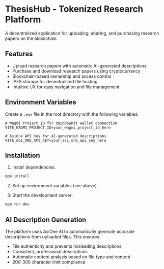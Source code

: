 # ThesisHub - Tokenized Research Platform

A decentralized application for uploading, sharing, and purchasing research papers on the blockchain.

## Features

- Upload research papers with automatic AI-generated descriptions
- Purchase and download research papers using cryptocurrency
- Blockchain-based ownership and access control
- IPFS storage for decentralized file hosting
- Intuitive UX for easy navigation and file management

## Environment Variables

Create a `.env` file in the root directory with the following variables:

```env
# Wagmi Project ID for RainbowKit wallet connection
VITE_WAGMI_PROJECT_ID=your_wagmi_project_id_here

# AsiOne API Key for AI-generated descriptions
VITE_ASI_ONE_API_KEY=your_asi_one_api_key_here
```

## Installation

1. Install dependencies:
```bash
npm install
```

2. Set up environment variables (see above)

3. Start the development server:
```bash
npm run dev
```

## AI Description Generation

The platform uses AsiOne AI to automatically generate accurate descriptions from uploaded files. This ensures:
- File authenticity and prevents misleading descriptions
- Consistent, professional descriptions
- Automatic content analysis based on file type and content
- 200-300 character limit compliance